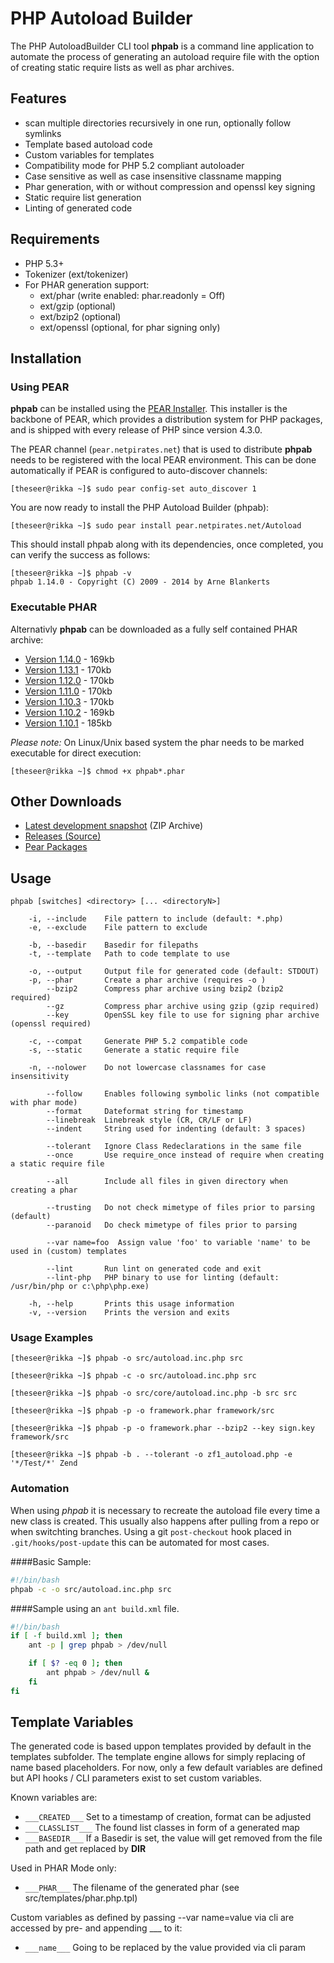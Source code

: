 # PHP Autoload Builder

The PHP AutoloadBuilder CLI tool **phpab** is a command line application to automate the process of generating
an autoload require file with the option of creating static require lists as well as phar archives.

## Features

* scan multiple directories recursively in one run, optionally follow symlinks
* Template based autoload code
* Custom variables for templates
* Compatibility mode for PHP 5.2 compliant autoloader
* Case sensitive as well as case insensitive classname mapping
* Phar generation, with or without compression and openssl key signing
* Static require list generation
* Linting of generated code

## Requirements

* PHP 5.3+
* Tokenizer (ext/tokenizer)
* For PHAR generation support:
    + ext/phar (write enabled: phar.readonly = Off)
    + ext/gzip (optional)
    + ext/bzip2 (optional)
    + ext/openssl (optional, for phar signing only)

## Installation

### Using PEAR

**phpab** can be installed using the [PEAR Installer](http://pear.php.net/manual/en/guide.users.commandline.cli.php).
This installer is the backbone of PEAR, which provides a distribution system for PHP packages, and is shipped
with every release of PHP since version 4.3.0.

The PEAR channel (`pear.netpirates.net`) that is used to distribute **phpab** needs to be registered with the
local PEAR environment. This can be done automatically if PEAR is configured to auto-discover channels:

```
[theseer@rikka ~]$ sudo pear config-set auto_discover 1
```

You are now ready to install the PHP Autoload Builder (phpab):

```
[theseer@rikka ~]$ sudo pear install pear.netpirates.net/Autoload
```

This should install phpab along with its dependencies, once completed, you can verify the success as follows:

```
[theseer@rikka ~]$ phpab -v
phpab 1.14.0 - Copyright (C) 2009 - 2014 by Arne Blankerts
```

### Executable PHAR

Alternativly **phpab** can be downloaded as a fully self contained PHAR archive:

* [Version 1.14.0](http://phpab.net/phpab-1.14.0.phar) - 169kb
* [Version 1.13.1](http://phpab.net/phpab-1.13.1.phar) - 170kb
* [Version 1.12.0](http://phpab.net/phpab-1.12.0.phar) - 170kb
* [Version 1.11.0](http://phpab.net/phpab-1.11.0.phar) - 170kb
* [Version 1.10.3](http://phpab.net/phpab-1.10.3.phar) - 170kb
* [Version 1.10.2](http://phpab.net/phpab-1.10.2.phar) - 169kb
* [Version 1.10.1](http://phpab.net/phpab-1.10.1.phar) - 185kb

_Please note:_
On Linux/Unix based system the phar needs to be marked executable for direct execution:
```
[theseer@rikka ~]$ chmod +x phpab*.phar
```


## Other Downloads

* [Latest development snapshot](https://github.com/theseer/Autoload/archive/master.zip)</a> (ZIP Archive)
* [Releases (Source)](https://github.com/theseer/Autoload/tags)
* [Pear Packages](http://pear.netpirates.net/)

## Usage
```
phpab [switches] <directory> [... <directoryN>]

    -i, --include    File pattern to include (default: *.php)
    -e, --exclude    File pattern to exclude

    -b, --basedir    Basedir for filepaths
    -t, --template   Path to code template to use

    -o, --output     Output file for generated code (default: STDOUT)
    -p, --phar       Create a phar archive (requires -o )
        --bzip2      Compress phar archive using bzip2 (bzip2 required)
        --gz         Compress phar archive using gzip (gzip required)
        --key        OpenSSL key file to use for signing phar archive (openssl required)

    -c, --compat     Generate PHP 5.2 compatible code
    -s, --static     Generate a static require file

    -n, --nolower    Do not lowercase classnames for case insensitivity

        --follow     Enables following symbolic links (not compatible with phar mode)
        --format     Dateformat string for timestamp
        --linebreak  Linebreak style (CR, CR/LF or LF)
        --indent     String used for indenting (default: 3 spaces)

        --tolerant   Ignore Class Redeclarations in the same file
        --once       Use require_once instead of require when creating a static require file

        --all        Include all files in given directory when creating a phar

        --trusting   Do not check mimetype of files prior to parsing (default)
        --paranoid   Do check mimetype of files prior to parsing

        --var name=foo  Assign value 'foo' to variable 'name' to be used in (custom) templates

        --lint       Run lint on generated code and exit
        --lint-php   PHP binary to use for linting (default: /usr/bin/php or c:\php\php.exe)

    -h, --help       Prints this usage information
    -v, --version    Prints the version and exits
```
### Usage Examples

    [theseer@rikka ~]$ phpab -o src/autoload.inc.php src

    [theseer@rikka ~]$ phpab -c -o src/autoload.inc.php src

    [theseer@rikka ~]$ phpab -o src/core/autoload.inc.php -b src src

    [theseer@rikka ~]$ phpab -p -o framework.phar framework/src

    [theseer@rikka ~]$ phpab -p -o framework.phar --bzip2 --key sign.key framework/src

    [theseer@rikka ~]$ phpab -b . --tolerant -o zf1_autoload.php -e '*/Test/*' Zend


### Automation

When using *phpab* it is necessary to recreate the autoload file every time a new class is created.
This usually also happens after pulling from a repo or when switchting branches.
Using a git `post-checkout` hook placed in `.git/hooks/post-update` this can be automated for most cases.

####Basic Sample:

```bash
#!/bin/bash
phpab -c -o src/autoload.inc.php src
```

####Sample using an `ant build.xml` file.

```bash
#!/bin/bash
if [ -f build.xml ]; then
    ant -p | grep phpab > /dev/null

    if [ $? -eq 0 ]; then
        ant phpab > /dev/null &
    fi
fi
```


## Template Variables

The generated code is based uppon templates provided by default in the templates subfolder. The template engine
allows for simply replacing of name based placeholders. For now, only a few default variables are defined
but API hooks / CLI parameters exist to set custom variables.

Known variables are:
* ```___CREATED___```     Set to a timestamp of creation, format can be adjusted
* ```___CLASSLIST___```   The found list classes in form of a generated map
* ```___BASEDIR___```     If a Basedir is set, the value will get removed from the file path and get replaced by __DIR__

Used in PHAR Mode only:
* ```___PHAR___```         The filename of the generated phar (see src/templates/phar.php.tpl)

Custom variables as defined by passing --var name=value via cli are accessed by pre- and appending ___ to it:
* ```___name___```         Going to be replaced by the value provided via cli param
